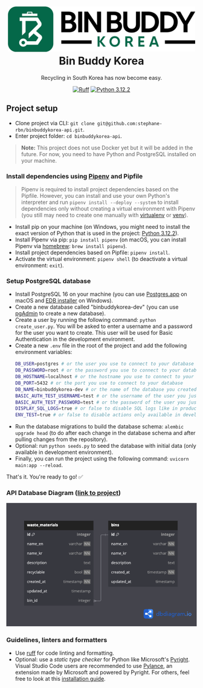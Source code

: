 <h1 align="center">
  <div>
    <a href="https://binbuddykorea.com">
      <img src="logo-green-long.png" alt="Bin Buddy Korea Logo" height="120"/><br>
    </a>
    Bin Buddy Korea<br>
  </div>
</h1>

<p align="center">
Recycling in South Korea has now become easy.
</p>

<div align="center">

[![Ruff](https://img.shields.io/endpoint?url=https://raw.githubusercontent.com/astral-sh/ruff/main/assets/badge/v2.json)](https://github.com/astral-sh/ruff)
[![Python 3.12.2](https://img.shields.io/badge/python-3.12.2-blue.svg)](https://www.python.org/downloads/release/python-312/)

</div>

## Project setup

- Clone project via CLI: `git clone git@github.com:stephane-rbn/binbuddykorea-api.git`.
- Enter project folder: `cd binbuddykorea-api`.

> **Note:** This project does not use Docker yet but it will be added in the future. For now, you need to have Python and PostgreSQL installed on your machine.

### Install dependencies using [Pipenv](https://github.com/pypa/pipenv) and Pipfile

> Pipenv is required to install project dependencies based on the Pipfile. However, you can install and use your own Python's interpreter and run `pipenv install --deploy --system` to install dependencies only without creating a virtual environment with Pipenv (you still may need to create one manually with [virtualenv](https://virtualenv.pypa.io/en/latest/) or [venv](https://docs.python.org/3/library/venv.html)).

- Install pip on your machine (on Windows, you might need to install the exact version of Python that is used in the project: [Python 3.12.2](https://www.python.org/downloads/release/python-3122/)).
- Install Pipenv via pip: `pip install pipenv` (on macOS, you can install Pipenv via [homebrew](https://brew.sh/): `brew install pipenv`).
- Install project dependencies based on Pipfile: `pipenv install`.
- Activate the virtual environment: `pipenv shell` (to deactivate a virtual environment: `exit`).

### Setup PostgreSQL database
- Install PostgreSQL 16 on your machine (you can use [Postgres.app](https://postgresapp.com/) on macOS and [EDB installer](https://www.postgresql.org/download/windows/) on Windows).
- Create a new database called "binbuddykorea-dev" (you can use [pgAdmin](https://www.pgadmin.org/download/) to create a new database).
- Create a user by running the following command: `python create_user.py`. You will be asked to enter a username and a password for the user you want to create. This user will be used for Basic Authentication in the development environment.
- Create a new `.env` file in the root of the project and add the following environment variables:
  ```bash
  DB_USER=postgres # or the user you use to connect to your database
  DB_PASSWORD=root # or the password you use to connect to your database
  DB_HOSTNAME=localhost # or the hostname you use to connect to your database
  DB_PORT=5432 # or the port you use to connect to your database
  DB_NAME=binbuddykorea-dev # or the name of the database you created
  BASIC_AUTH_TEST_USERNAME=test # or the username of the user you just created
  BASIC_AUTH_TEST_PASSWORD=test # or the password of the user you just created
  DISPLAY_SQL_LOGS=true # or false to disable SQL logs like in production environment
  ENV_TEST=true # or false to disable actions only available in development environment
  ```
- Run the database migrations to build the database schema: `alembic upgrade head` (to do after each change in the database schema and after pulling changes from the repository).
- Optional: run `python seeds.py` to seed the database with initial data (only available in development environment).
- Finally, you can run the project using the following command: `uvicorn main:app --reload`.

That's it. You're ready to go! ✅

### API Database Diagram ([link to project](https://dbdiagram.io/d/BinBuddyKorea-API-65ddbb645cd0412774e91ee1))

![API Database Diagram](db-diagram.png)

### Guidelines, linters and formatters

- Use [ruff](https://github.com/astral-sh/ruff) for code linting and formatting.
- Optional: use a *static type checker* for Python like Microsoft's [Pyright](https://github.com/microsoft/pyright). Visual Studio Code users are recommended to use [Pylance](https://marketplace.visualstudio.com/items?itemName=ms-python.vscode-pylance), an extension made by Microsoft and powered by Pyright. For others, feel free to look at this [installation guide](https://github.com/microsoft/pyright/blob/main/docs/installation.md).
